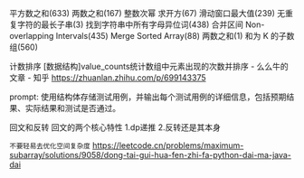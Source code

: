平方数之和(633) 两数之和(167)
整数次幂 求开方(67)
滑动窗口最大值(239) 无重复字符的最长子串(3)  找到字符串中所有字母异位词(438)
合并区间 Non-overlapping Intervals(435)
Merge Sorted Array(88)
两数之和(1) 和为 K 的子数组(560)

计数排序 [数据结构]value_counts统计数组中元素出现的次数并排序 - 么么牛的文章 - 知乎
https://zhuanlan.zhihu.com/p/699143375

prompt: 使用结构体存储测试用例，并输出每个测试用例的详细信息，包括预期结果、实际结果和测试是否通过。

回文和反转
回文的两个核心特性
1.dp递推
2.反转还是其本身

`不要轻易去优化空间复杂度`
https://leetcode.cn/problems/maximum-subarray/solutions/9058/dong-tai-gui-hua-fen-zhi-fa-python-dai-ma-java-dai